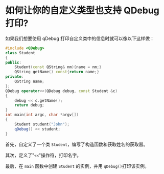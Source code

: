 # 如何让你的自定义类型也支持 QDebug 打印?

如果我们想要使用 qDebug 打印自定义类中的信息时就可以像以下这样做：

```cpp
#include <QDebug>
class Student
{
public:
    Student(const QString& nm){name = nm;}
    QString getName() const{return name;}
private:
    QString name;
};
QDebug operator<<(QDebug debug, const Student &c)
{
    debug << c.getName();
    return debug;
}
int main(int argc, char *argv[])
{
    Student student("John");
    qDebug() << student;
}
```

首先，自定义了一个类 `Student`，编写了构造函数和获取姓名的获取器。

其次，定义了"`<<`"操作符，打印名字。

最后，在 `main` 函数中创建 `Student` 的实例，并用 `qDebug()`打印该实例。
